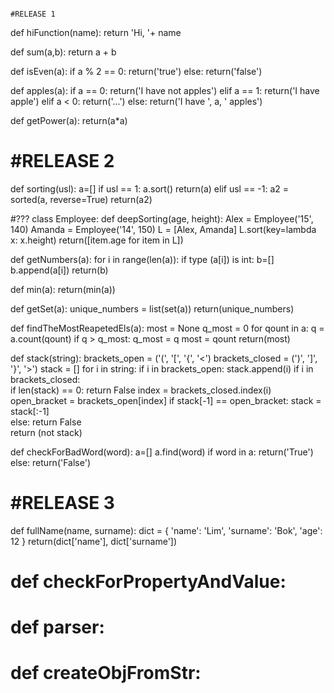                                                                   #RELEASE 1

def hiFunction(name):
  return 'Hi, '+ name


def sum(a,b):
  return a + b



def isEven(a):
  if a % 2 == 0:
    return('true')
  else:
    return('false')


def apples(a):
  if a == 0:
    return('I have not apples')
  elif a == 1:
    return('I have apple')
  elif a < 0:
    return('...')
  else:
    return('I have ', a, ' apples')


def getPower(a):
  return(a*a)

#                                                                   #RELEASE 2
def sorting(usl):
  a=[]
  if usl == 1:
    a.sort()
    return(a)
  elif usl == -1:
    a2 = sorted(a, reverse=True)
    return(a2)


#???
class Employee:
def deepSorting(age, height):
  Alex = Employee('15', 140)
  Amanda = Employee('14', 150)
  L = [Alex, Amanda]
  L.sort(key=lambda x: x.height)
  return([item.age for item in L])




def getNumbers(a):
  for i in range(len(a)):
    if type (a[i]) is int:
      b=[]
      b.append(a[i])
      return(b)


def min(a):
  return(min(a))


def getSet(a):
  unique_numbers = list(set(a))
  return(unique_numbers)


def findTheMostReapetedEls(a):
    most = None
    q_most = 0
    for qount in a:
        q = a.count(qount)
        if q > q_most:
            q_most = q
            most = qount
    return(most)



def stack(string):
     brackets_open = ('(', '[', '{', '<')
     brackets_closed = (')', ']', '}', '>')
     stack = []
     for i in string:
         if i in brackets_open:
             stack.append(i)
         if i in brackets_closed:    
             if len(stack) == 0:
                 return False
             index = brackets_closed.index(i)
             open_bracket = brackets_open[index]
             if stack[-1] == open_bracket:
                 stack = stack[:-1]  
             else: return False  
     return (not stack)


def checkForBadWord(word):
    a=[]
    a.find(word)
    if word in a:
        return('True')
    else:
        return('False')


#                                                                             #RELEASE 3
def fullName(name, surname):
    dict = {
        'name': 'Lim', 
        'surname': 'Bok', 
        'age': 12
    }
    return(dict['name'], dict['surname'])

# def checkForPropertyAndValue:



# def parser:
                                             
                                             
                                             
# def createObjFromStr:
